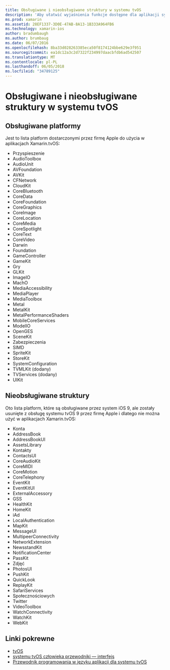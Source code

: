 ```yaml
---
title: Obsługiwane i nieobsługiwane struktury w systemu tvOS
description: 'Aby ułatwić wyjaśnienia funkcje dostępne dla aplikacji systemu tvOS, ten dokument zawiera dwie listy struktur firmy Apple: obsługiwanymi przez systemu tvOS, a nie jest obsługiwany przez systemu tvOS.'
ms.prod: xamarin
ms.assetid: 28EF1337-3D0E-47AB-8A13-1B333A964FB6
ms.technology: xamarin-ios
author: bradumbaugh
ms.author: brumbaug
ms.date: 06/07/2016
ms.openlocfilehash: 8ba33d028263385eca50f8174124bbe629e3f951
ms.sourcegitcommit: ea1dc12a3c2d7322f234997daacbfdb6ad542507
ms.translationtype: MT
ms.contentlocale: pl-PL
ms.lasthandoff: 06/05/2018
ms.locfileid: "34789125"
---
```

# <a name="supported-and-unsupported-frameworks-in-tvos"></a>Obsługiwane i nieobsługiwane struktury w systemu tvOS

<a name="Supported-Frameworks" />

## <a name="supported-frameworks"></a>Obsługiwane platformy

Jest to lista platform dostarczonymi przez firmę Apple do użycia w aplikacjach Xamarin.tvOS:

* Przyspieszenie
* AudioToolbox
* AudioUnit
* AVFoundation
* AVKit
* CFNetwork
* CloudKit
* CoreBluetooth
* CoreData
* CoreFoundation
* CoreGraphics
* CoreImage
* CoreLocation
* CoreMedia
* CoreSpotlight
* CoreText
* CoreVideo
* Darwin
* Foundation
* GameController
* GameKit
* Gry
* GLKit
* ImageIO
* MachO
* MediaAccessibility
* MediaPlayer
* MediaToolbox
* Metal
* MetalKit
* MetalPerformanceShaders
* MobileCoreServices
* ModelIO
* OpenGES
* SceneKit
* Zabezpieczenia
* SIMD
* SpriteKit
* StoreKit
* SystemConfiguration
* TVMLKit (dodany)
* TVServices (dodany)
* UIKit

<a name="Unsupported-Frameworks" />

## <a name="unsupported-frameworks"></a>Nieobsługiwane struktury

Oto lista platform, które są obsługiwane przez system iOS 9, ale zostały usunięte z obsługę systemu tvOS 9 przez firmę Apple i dlatego nie można użyć w aplikacjach Xamarin.tvOS:

* Konta
* AddressBook
* AddressBookUI
* AssetsLibrary
* Kontakty
* ContactsUI
* CoreAudioKit
* CoreMIDI
* CoreMotion
* CoreTelephony
* EventKit
* EventKitUI
* ExternalAccessory
* GSS
* HealthKit
* HomeKit
* iAd
* LocalAuthentication
* MapKit
* MessageUI
* MultipeerConnectivity
* NetworkExtension
* NewsstandKit
* NotificationCenter
* PassKit
* Zdjęć
* PhotosUI
* PushKit
* QuickLook
* ReplayKit
* SafariServices
* Społecznościowych
* Twitter
* VideoToolbox
* WatchConnectivity
* WatchKit
* WebKit



## <a name="related-links"></a>Linki pokrewne

- [tvOS](https://developer.apple.com/tvos/)
- [systemu tvOS człowieka przewodniki — interfejs](https://developer.apple.com/tvos/human-interface-guidelines/)
- [Przewodnik programowania w języku aplikacji dla systemu tvOS](https://developer.apple.com/library/prerelease/tvos/documentation/General/Conceptual/AppleTV_PG/)
